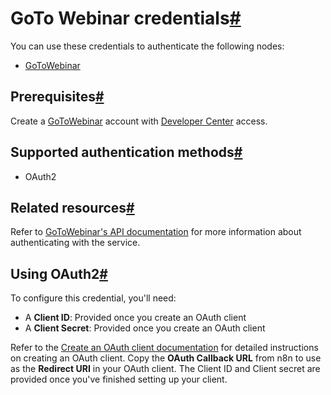 [](https://github.com/n8n-io/n8n-docs/edit/main/docs/integrations/builtin/credentials/gotowebinar.md "Edit this page")

# GoTo Webinar credentials[#](#goto-webinar-credentials "Permanent link")

You can use these credentials to authenticate the following nodes:

*   [GoToWebinar](../../app-nodes/n8n-nodes-base.gotowebinar/)

## Prerequisites[#](#prerequisites "Permanent link")

Create a [GoToWebinar](https://www.goto.com/webinar) account with [Developer Center](https://developer.goto.com/) access.

## Supported authentication methods[#](#supported-authentication-methods "Permanent link")

*   OAuth2

## Related resources[#](#related-resources "Permanent link")

Refer to [GoToWebinar's API documentation](https://developer.goto.com/GoToWebinarV2) for more information about authenticating with the service.

## Using OAuth2[#](#using-oauth2 "Permanent link")

To configure this credential, you'll need:

*   A **Client ID**: Provided once you create an OAuth client
*   A **Client Secret**: Provided once you create an OAuth client

Refer to the [Create an OAuth client documentation](https://developer.goto.com/guides/Get%20Started/02_HOW_createClient/) for detailed instructions on creating an OAuth client. Copy the **OAuth Callback URL** from n8n to use as the **Redirect URI** in your OAuth client. The Client ID and Client secret are provided once you've finished setting up your client.
